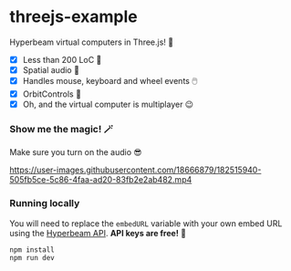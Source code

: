 # threejs-example

Hyperbeam virtual computers in Three.js! 🤯
- [x] Less than 200 LoC 🐁
- [x] Spatial audio 🎵
- [x] Handles mouse, keyboard and wheel events 🖱️
- [x] OrbitControls 🚀
- [x] Oh, and the virtual computer is multiplayer 😉

### Show me the magic! 🪄

Make sure you turn on the audio 😎

https://user-images.githubusercontent.com/18666879/182515940-505fb5ce-5c86-4faa-ad20-83fb2e2ab482.mp4

### Running locally

You will need to replace the `embedURL` variable with your own embed URL using the [Hyperbeam API](https://hyperbeam.dev). **API keys are free!** 🎉

```
npm install
npm run dev
```
